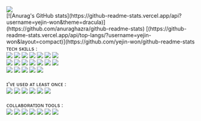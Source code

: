 <img src="https://capsule-render.vercel.app/api?type=wave&color=F8DC75&height=250&section=header&text=Yejin%20Won&fontColor=d6ace6&fontSize=50" />
<br>
[![Anurag's GitHub stats](https://github-readme-stats.vercel.app/api?username=yejin-won&theme=dracula)](https://github.com/anuraghazra/github-readme-stats)
[(https://github-readme-stats.vercel.app/api/top-langs/?username=yejin-won&layout=compact)](https://github.com/yejin-won/github-readme-stats
<br>
<div>
ᴛᴇᴄʜ sᴋɪʟʟs : <br>  
<img src="https://img.shields.io/badge/Java-007396?style=for-the-badge&logo=java&logoColor=white"/> 
<img src="https://img.shields.io/badge/spring-6DB33F?style=for-the-badge&logo=spring&logoColor=white"/>
<img src="https://img.shields.io/badge/R-276DC3?style=for-the-badge&logo=R&logoColor=white"/>
<img src="https://img.shields.io/badge/flutter-02569B?style=for-the-badge&logo=flutter&logoColor=white"/>  
<img src="https://img.shields.io/badge/Python-3776AB?style=for-the-badge&logo=Python&logoColor=white"/>
<img src="https://img.shields.io/badge/flask-000000?style=for-the-badge&logo=flask&logoColor=white"/>
<img src="https://img.shields.io/badge/MySQL-339AF0?style=for-the-badge&logo=MySQL&logoColor=white"/>
<br>
<img src="https://img.shields.io/badge/c-C0C0C0?style=for-the-badge&logo=ClogoColor=white"/>
<img src="https://img.shields.io/badge/c++-00599C?style=for-the-badge&logo=c%2B%2B&logoColor=white"/>
<img src="https://img.shields.io/badge/oracle-F80000?style=for-the-badge&logo=oracle&logoColor=white"/> 
<img src="https://img.shields.io/badge/apache tomcat-F8DC75?style=for-the-badge&logo=apachetomcat&logoColor=black"/>  
<img src="https://img.shields.io/badge/jQuery-1689D8?style=for-the-badge&logo=jQuery&logoColor=black"/>  
<img src="https://img.shields.io/badge/JSON-9895A9?style=for-the-badge&logo=JSON&logoColor=white"/> 
<img src="https://img.shields.io/badge/Jupyter-F37626?style=for-the-badge&logo=Jupyter&logoColor=white"/> 
<br>
<img src="https://img.shields.io/badge/Eclipse IDE-2C2255?style=for-the-badge&logo=Eclipse IDE&logoColor=white"/> 
<img src="https://img.shields.io/badge/Anaconda-44A833?style=for-the-badge&logo=Anaconda&logoColor=white"/> 
<img src="https://img.shields.io/badge/Matlab-E6526F?style=for-the-badge&logo=Matlab&logoColor=white"/> 
<img src="https://img.shields.io/badge/TensorFlow-FF6F00?style=for-the-badge&logo=TensorFlow&logoColor=black"/>   
<img src="https://img.shields.io/badge/Keras-D00000?style=for-the-badge&logo=Keras&logoColor=white"/> 

<br>
<br>
ɪ'ᴠᴇ ᴜsᴇᴅ ᴀᴛ ʟᴇᴀsᴛ ᴏɴᴄᴇ : <br>
<img src="https://img.shields.io/badge/JavaScript-F7DF1E?style=for-the-badge&logo=JavaScript&logoColor=black"/>
<img src="https://img.shields.io/badge/html5-E34F26?style=for-the-badge&logo=html5&logoColor=white"/> 
<img src="https://img.shields.io/badge/css-1572B6?style=for-the-badge&logo=css3&logoColor=white"/> 
<img src="https://img.shields.io/badge/Swift-61DAFB?style=for-the-badge&logo=Swift&logoColor=white"/> 
<img src="https://img.shields.io/badge/Arduino-00979D?style=for-the-badge&logo=Arduino&logoColor=white"/> 
<img src="https://img.shields.io/badge/PyTorch-EE4C2C?style=for-the-badge&logo=PyTorch&logoColor=white"/> 

<br>
<br>
ᴄᴏʟʟᴀʙᴏʀᴀᴛɪᴏɴ ᴛᴏᴏʟs : <br>
<img src="https://img.shields.io/badge/Notion-FFFFFF?style=for-the-badge&logo=Notion&logoColor=black"/> 
<img src="https://img.shields.io/badge/Figma-A97BCA?style=for-the-badge&logo=Figma&logoColor=white"/> 
<img src="https://img.shields.io/badge/Miro-FFA500?style=for-the-badge&logo=Miro&logoColor=black"/> 
<img src="https://img.shields.io/badge/github-181717?style=for-the-badge&logo=github&logoColor=white"/>
<img src="https://img.shields.io/badge/git-F05032?style=for-the-badge&logo=git&logoColor=white"/>
<img src="https://img.shields.io/badge/githubDesktop-004088?style=for-the-badge&logo=githubDesktop&logoColor=white"/>
<img src="https://img.shields.io/badge/Google Sheets-34A853?style=for-the-badge&logo=Google Sheets&logoColor=white"/>
</div>
